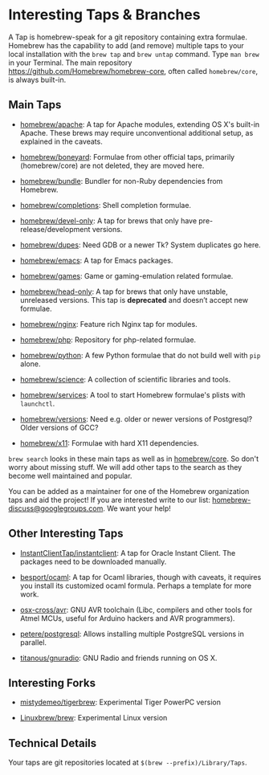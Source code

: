 # Interesting Taps & Branches
A Tap is homebrew-speak for a git repository containing extra formulae.
Homebrew has the capability to add (and remove) multiple taps to your local installation with the `brew tap` and `brew untap` command. Type `man brew` in your Terminal. The main repository https://github.com/Homebrew/homebrew-core, often called `homebrew/core`, is always built-in.

## Main Taps

*   [homebrew/apache](https://github.com/Homebrew/homebrew-apache): A tap for Apache modules, extending OS X's built-in Apache. These brews may require unconventional additional setup, as explained in the caveats.

*   [homebrew/boneyard](https://github.com/Homebrew/homebrew-boneyard): Formulae from other official taps, primarily (homebrew/core) are not deleted, they are moved here.

*   [homebrew/bundle](https://github.com/Homebrew/homebrew-bundle): Bundler for non-Ruby dependencies from Homebrew.

*   [homebrew/completions](https://github.com/Homebrew/homebrew-completions): Shell completion formulae.

*   [homebrew/devel-only](https://github.com/Homebrew/homebrew-devel-only): A tap for brews that only have pre-release/development versions.

*   [homebrew/dupes](https://github.com/Homebrew/homebrew-dupes): Need GDB or a newer Tk? System duplicates go here.

*   [homebrew/emacs](https://github.com/Homebrew/homebrew-emacs): A tap for Emacs packages.

*   [homebrew/games](https://github.com/Homebrew/homebrew-games): Game or gaming-emulation related formulae.

*   [homebrew/head-only](https://github.com/Homebrew/homebrew-head-only): A tap for brews that only have unstable, unreleased versions. This tap is **deprecated** and doesn’t accept new formulae.

*   [homebrew/nginx](https://github.com/Homebrew/homebrew-nginx): Feature rich Nginx tap for modules.

*   [homebrew/php](https://github.com/Homebrew/homebrew-php): Repository for php-related formulae.

*   [homebrew/python](https://github.com/Homebrew/homebrew-python): A few Python formulae that do not build well with `pip` alone.

*   [homebrew/science](https://github.com/Homebrew/homebrew-science): A collection of scientific libraries and tools.

*   [homebrew/services](https://github.com/Homebrew/homebrew-services): A tool to start Homebrew formulae's plists with `launchctl`.

*   [homebrew/versions](https://github.com/Homebrew/homebrew-versions): Need e.g. older or newer versions of Postgresql? Older versions of GCC?

*   [homebrew/x11](https://github.com/Homebrew/homebrew-x11): Formulae with hard X11 dependencies.

`brew search` looks in these main taps as well as in [homebrew/core](https://github.com/Homebrew/homebrew-core). So don't worry about missing stuff. We will add other taps to the search as they become well maintained and popular.

You can be added as a maintainer for one of the Homebrew organization taps and aid the project! If you are interested write to our list: homebrew-discuss@googlegroups.com. We want your help!

## Other Interesting Taps

*   [InstantClientTap/instantclient](https://github.com/InstantClientTap/homebrew-instantclient): A tap for Oracle Instant Client. The packages need to be downloaded manually.

*   [besport/ocaml](https://github.com/besport/homebrew-ocaml): A tap for Ocaml libraries, though with caveats, it requires you install its customized ocaml formula. Perhaps a template for more work.

*   [osx-cross/avr](https://github.com/osx-cross/homebrew-avr): GNU AVR toolchain (Libc, compilers and other tools for Atmel MCUs, useful for Arduino hackers and AVR programmers).

*   [petere/postgresql](https://github.com/petere/homebrew-postgresql): Allows installing multiple PostgreSQL versions in parallel.

*   [titanous/gnuradio](https://github.com/titanous/homebrew-gnuradio):  GNU Radio and friends running on OS X.

## Interesting Forks

*   [mistydemeo/tigerbrew](https://github.com/mistydemeo/tigerbrew): Experimental Tiger PowerPC version

*   [Linuxbrew/brew](https://github.com/Linuxbrew/brew): Experimental Linux version

## Technical Details

Your taps are git repositories located at `$(brew --prefix)/Library/Taps`.
